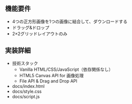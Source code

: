 ## 機能要件

- 4つの正方形画像を1つの画像に結合して、ダウンロードする
- ドラッグ&ドロップ
- 2×2グリッドレイアウトのみ

## 実装詳細

- 技術スタック
  - Vanilla HTML/CSS/JavaScript（依存関係なし）
  - HTML5 Canvas API for 画像処理
  - File API & Drag and Drop API
- docs/index.html
- docs/style.css
- docs/script.js
